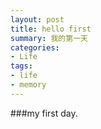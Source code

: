 ```yaml
---
layout: post
title: hello first
summary: 我的第一天
categories:
- Life
tags:
- life
- memory
---
```


###my first day.